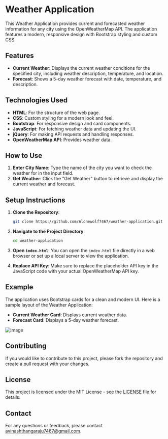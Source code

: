 # Weather Application

This Weather Application provides current and forecasted weather information for any city using the OpenWeatherMap API. The application features a modern, responsive design with Bootstrap styling and custom CSS.

## Features

- **Current Weather**: Displays the current weather conditions for the specified city, including weather description, temperature, and location.
- **Forecast**: Shows a 5-day weather forecast with date, temperature, and description.

## Technologies Used

- **HTML**: For the structure of the web page.
- **CSS**: Custom styling for a modern look and feel.
- **Bootstrap**: For responsive design and card components.
- **JavaScript**: For fetching weather data and updating the UI.
- **jQuery**: For making API requests and handling responses.
- **OpenWeatherMap API**: Provides weather data.

## How to Use

1. **Enter City Name**: Type the name of the city you want to check the weather for in the input field.
2. **Get Weather**: Click the "Get Weather" button to retrieve and display the current weather and forecast.

## Setup Instructions

1. **Clone the Repository**:
    ```bash
    git clone https://github.com/Alonewolf7467/weather-application.git
    ```
2. **Navigate to the Project Directory**:
    ```bash
    cd weather-application
    ```
3. **Open `index.html`**: You can open the `index.html` file directly in a web browser or set up a local server to view the application.

4. **Replace API Key**: Make sure to replace the placeholder API key in the JavaScript code with your actual OpenWeatherMap API key.

## Example

The application uses Bootstrap cards for a clean and modern UI. Here is a sample layout of the Weather Application:

- **Current Weather Card**: Displays current weather data.
- **Forecast Card**: Displays a 5-day weather forecast.

![image](https://github.com/user-attachments/assets/03ccd2cd-b0e2-4500-b0e5-836e116d7e2a)



## Contributing

If you would like to contribute to this project, please fork the repository and create a pull request with your changes.

## License

This project is licensed under the MIT License - see the [LICENSE](LICENSE) file for details.

## Contact

For any questions or feedback, please contact [avinashthangaraju7467@gmail.com](mailto:avinashthangaraju7467@gmail.com).
